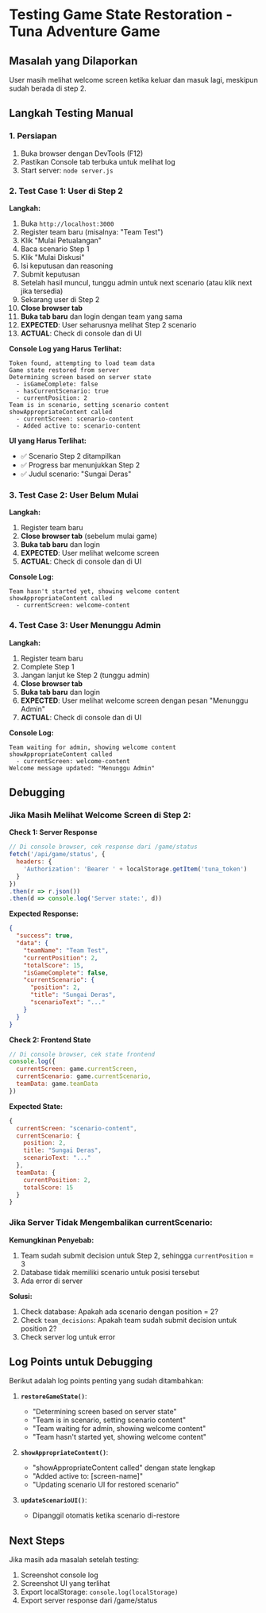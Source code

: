 # Testing Game State Restoration - Tuna Adventure Game

## Masalah yang Dilaporkan
User masih melihat welcome screen ketika keluar dan masuk lagi, meskipun sudah berada di step 2.

## Langkah Testing Manual

### 1. **Persiapan**
1. Buka browser dengan DevTools (F12)
2. Pastikan Console tab terbuka untuk melihat log
3. Start server: `node server.js`

### 2. **Test Case 1: User di Step 2**

**Langkah:**
1. Buka `http://localhost:3000`
2. Register team baru (misalnya: "Team Test")
3. Klik "Mulai Petualangan"
4. Baca scenario Step 1
5. Klik "Mulai Diskusi"
6. Isi keputusan dan reasoning
7. Submit keputusan
8. Setelah hasil muncul, tunggu admin untuk next scenario (atau klik next jika tersedia)
9. Sekarang user di Step 2
10. **Close browser tab**
11. **Buka tab baru** dan login dengan team yang sama
12. **EXPECTED**: User seharusnya melihat Step 2 scenario
13. **ACTUAL**: Check di console dan di UI

**Console Log yang Harus Terlihat:**
```
Token found, attempting to load team data
Game state restored from server
Determining screen based on server state
  - isGameComplete: false
  - hasCurrentScenario: true
  - currentPosition: 2
Team is in scenario, setting scenario content
showAppropriateContent called
  - currentScreen: scenario-content
  - Added active to: scenario-content
```

**UI yang Harus Terlihat:**
- ✅ Scenario Step 2 ditampilkan
- ✅ Progress bar menunjukkan Step 2
- ✅ Judul scenario: "Sungai Deras"

### 3. **Test Case 2: User Belum Mulai**

**Langkah:**
1. Register team baru
2. **Close browser tab** (sebelum mulai game)
3. **Buka tab baru** dan login
4. **EXPECTED**: User melihat welcome screen
5. **ACTUAL**: Check di console dan di UI

**Console Log:**
```
Team hasn't started yet, showing welcome content
showAppropriateContent called
  - currentScreen: welcome-content
```

### 4. **Test Case 3: User Menunggu Admin**

**Langkah:**
1. Register team baru
2. Complete Step 1
3. Jangan lanjut ke Step 2 (tunggu admin)
4. **Close browser tab**
5. **Buka tab baru** dan login
6. **EXPECTED**: User melihat welcome screen dengan pesan "Menunggu Admin"
7. **ACTUAL**: Check di console dan di UI

**Console Log:**
```
Team waiting for admin, showing welcome content
showAppropriateContent called
  - currentScreen: welcome-content
Welcome message updated: "Menunggu Admin"
```

## Debugging

### Jika Masih Melihat Welcome Screen di Step 2:

**Check 1: Server Response**
```javascript
// Di console browser, cek response dari /game/status
fetch('/api/game/status', {
  headers: {
    'Authorization': 'Bearer ' + localStorage.getItem('tuna_token')
  }
})
.then(r => r.json())
.then(d => console.log('Server state:', d))
```

**Expected Response:**
```json
{
  "success": true,
  "data": {
    "teamName": "Team Test",
    "currentPosition": 2,
    "totalScore": 15,
    "isGameComplete": false,
    "currentScenario": {
      "position": 2,
      "title": "Sungai Deras",
      "scenarioText": "..."
    }
  }
}
```

**Check 2: Frontend State**
```javascript
// Di console browser, cek state frontend
console.log({
  currentScreen: game.currentScreen,
  currentScenario: game.currentScenario,
  teamData: game.teamData
})
```

**Expected State:**
```javascript
{
  currentScreen: "scenario-content",
  currentScenario: {
    position: 2,
    title: "Sungai Deras",
    scenarioText: "..."
  },
  teamData: {
    currentPosition: 2,
    totalScore: 15
  }
}
```

### Jika Server Tidak Mengembalikan currentScenario:

**Kemungkinan Penyebab:**
1. Team sudah submit decision untuk Step 2, sehingga `currentPosition` = 3
2. Database tidak memiliki scenario untuk posisi tersebut
3. Ada error di server

**Solusi:**
1. Check database: Apakah ada scenario dengan position = 2?
2. Check `team_decisions`: Apakah team sudah submit decision untuk position 2?
3. Check server log untuk error

## Log Points untuk Debugging

Berikut adalah log points penting yang sudah ditambahkan:

1. **`restoreGameState()`**:
   - "Determining screen based on server state"
   - "Team is in scenario, setting scenario content"
   - "Team waiting for admin, showing welcome content"
   - "Team hasn't started yet, showing welcome content"

2. **`showAppropriateContent()`**:
   - "showAppropriateContent called" dengan state lengkap
   - "Added active to: [screen-name]"
   - "Updating scenario UI for restored scenario"

3. **`updateScenarioUI()`**:
   - Dipanggil otomatis ketika scenario di-restore

## Next Steps

Jika masih ada masalah setelah testing:
1. Screenshot console log
2. Screenshot UI yang terlihat
3. Export localStorage: `console.log(localStorage)`
4. Export server response dari /game/status




